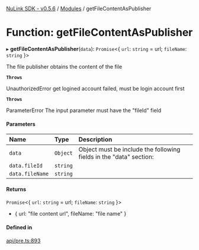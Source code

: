 [NuLink SDK - v0.5.6](../README.md) / [Modules](../modules.md) / getFileContentAsPublisher

# Function: getFileContentAsPublisher

▸ **getFileContentAsPublisher**(`data`): `Promise`<{ `url`: `string` = url; `fileName`: `string`  }\>

The file publisher obtains the content of the file

**`Throws`**

UnauthorizedError get logined account failed, must be login account first

**`Throws`**

ParameterError The input parameter must have the "fileId" field

#### Parameters

| Name | Type | Description |
| :------ | :------ | :------ |
| `data` | `Object` | Object must be include the following fields in the "data" section: |
| `data.fileId` | `string` |  |
| `data.fileName` | `string` |  |

#### Returns

`Promise`<{ `url`: `string` = url; `fileName`: `string`  }\>

- { url: "file content url", fileName: "file name" }

#### Defined in

[api/pre.ts:893](https://github.com/NuLink-network/nulink-sdk/blob/9e77a59/src/api/pre.ts#L893)
